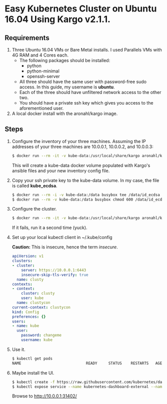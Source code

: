 # Easy Kubernetes Cluster on Ubuntu 16.04 Using Kargo v2.1.1.

## Requirements
1. Three Ubuntu 16.04 VMs or Bare Metal installs.  I used Parallels VMs with 4G RAM and 4 Cores each.
    * The following packages should be installed:
        * python
        * python-minimal
        * openssh-server
    * All three should have the same user with password-free sudo access.  In this guide, my username is **ubuntu**.
    * Each of the three should have unfiltered network access to the other two.
    * You should have a private ssh key which gives you access to the aforementioned user.
1. A local docker install with the aronahl/kargo image.

## Steps
1. Configure the inventory of your three machines.  Assuming the IP addresses of your three machines are 10.0.0.1, 10.0.0.2, and 10.0.0.3:

    ```bash
    $ docker run --rm -it -v kube-data:/usr/local/share/kargo aronahl/kargo python3 ./contrib/inventory_builder/inventory.py 10.0.0.1 10.0.0.2 10.0.0.3
    ```
    
    This will create a kube-data docker volume populated with Kargo's ansible files and your new inventory config file.
    
1. Copy your ssh private key to the kube-data volume.  In my case, the file is called **kube_ecdsa**.

    ```bash
    $ docker run --rm -i -v kube-data:/data busybox tee /data/id_ecdsa < kube_ecdsa
    $ docker run --rm -v kube-data:/data busybox chmod 600 /data/id_ecdsa
    ```
    
1. Configure the cluster.

    ```bash
    $ docker run --rm -it -v kube-data:/usr/local/share/kargo aronahl/kargo ansible-playbook -i ./inventory.cfg cluster.yml -b -v --private-key=./id_ecdsa -u ubuntu -e kube_version=v1.6.4
    ```
    If it fails, run it a second time (yuck).
    
1. Set up your local kubectl client in ~/.kube/config

    **Caution:** This is insecure, hence the term *insecure*.

    ```yaml
    apiVersion: v1
    clusters:
    - cluster:
        server: https://10.0.0.1:6443
        insecure-skip-tls-verify: true
      name: clusty
    contexts:
    - context:
        cluster: clusty
        user: kube
      name: clustycon
    current-context: clustycon
    kind: Config
    preferences: {}
    users:
    - name: kube
      user:
        password: changeme
        username: kube
    ```
1. Use it.

    ```bash
    $ kubectl get pods
    NAME                             READY     STATUS    RESTARTS   AGE
    ```

1. Maybe install the UI.

    ```bash
    $ kubectl create -f https://raw.githubusercontent.com/kubernetes/dashboard/v1.5.1/src/deploy/kubernetes-dashboard.yaml
    $ kubectl expose service --name kubernetes-dashboard-external --namespace=kube-system kubernetes-dashboard --external-ip=10.0.0.1 --port=31402
    ```
    
    Browse to http://10.0.0.1:31402/
